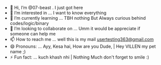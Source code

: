 - 👋 Hi, I’m @07-beast . I just got here 
- 👀 I’m interested in ... I want to know everything 
- 🌱 I’m currently learning ... TBH nothing But Always curious behind codes/logic/binary
- 💞️ I’m looking to collaborate on ... Umm it would be appreciate if someone can help me
- 📫 How to reach me ... well this is my mail usertesting363@gmail.com 
- 😄 Pronouns: ... Ayy, Kesa hai, How are you Dude, | Hey VILLEN my pet name ;)
- ⚡ Fun fact: ... kuch khash nhi | Nothing Much don't forget to smile :)

<!---
07-beast/07-beast is a ✨ special ✨ repository because its `README.md` (this file) appears on your GitHub profile.
You can click the Preview link to take a look at your changes.
--->
